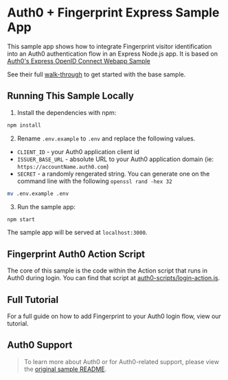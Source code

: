 # Auth0 + Fingerprint Express Sample App

This sample app shows how to integrate Fingerprint visitor identification into an Auth0 authentication flow in an Express Node.js app. It is based on [Auth0's Express OpenID Connect Webapp Sample](https://github.com/auth0-samples/auth0-express-webapp-sample/tree/master/01-Login)

See their full [walk-through](https://auth0.com/docs/quickstart/webapp/express) to get started with the base sample.

## Running This Sample Locally

1. Install the dependencies with npm:

```bash
npm install
```

2. Rename `.env.example` to `.env` and replace the following values.

- `CLIENT_ID` - your Auth0 application client id
- `ISSUER_BASE_URL` - absolute URL to your Auth0 application domain (ie: `https://accountName.auth0.com`)
- `SECRET` - a randomly rengerated string. You can generate one on the command line with the following `openssl rand -hex 32`

```bash
mv .env.example .env
```

3. Run the sample app:

```bash
npm start
```

The sample app will be served at `localhost:3000`.

## Fingerprint Auth0 Action Script

The core of this sample is the code within the Action script that runs in Auth0 during login. You can find that script at [auth0-scripts/login-action.js]().

## Full Tutorial

For a full guide on how to add Fingerprint to your Auth0 login flow, view our tutorial.

## Auth0 Support

> To learn more about Auth0 or for Auth0-related support, please view the [original sample README](https://github.com/auth0-samples/auth0-express-webapp-sample/tree/master/01-Login).
